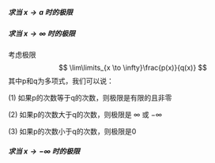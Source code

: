 ##### 求当 $x \to a$ 时的极限



##### 求当 $x \to \infty$ 时的极限

考虑极限
$$
\lim\limits_{x \to \infty}\frac{p(x)}{q(x)}
$$
其中p和q为多项式，我们可以说：

(1) 如果p的次数等于q的次数，则极限是有限的且非零

(2) 如果p的次数大于q的次数，则极限是 $\infty$ 或 $-\infty$

(3) 如果p的次数小于q的次数，则极限是0



##### 求当 $x \to -\infty$ 时的极限

